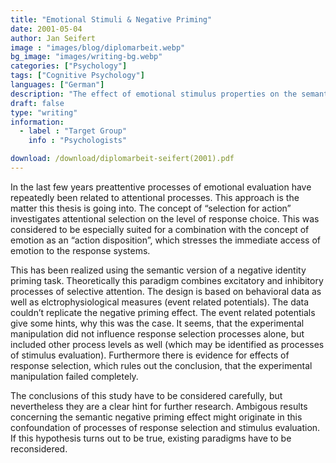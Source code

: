 ```yaml
---
title: "Emotional Stimuli & Negative Priming"
date: 2001-05-04
author: Jan Seifert
image : "images/blog/diplomarbeit.webp"
bg_image: "images/writing-bg.webp"
categories: ["Psychology"]
tags: ["Cognitive Psychology"]
languages: ["German"]
description: "The effect of emotional stimulus properties on the semantic negative priming effect"
draft: false
type: "writing"
information:
  - label : "Target Group"
    info : "Psychologists"

download: /download/diplomarbeit-seifert(2001).pdf
---
```


In the last few years preattentive processes of emotional evaluation have repeatedly been related to attentional processes. This approach is the matter this thesis is going into. The concept of “selection for action” investigates attentional selection on the level of response choice. This was considered to be especially suited for a combination with the concept of emotion as an “action disposition”, which stresses the immediate access of emotion to the response systems.

This has been realized using the semantic version of a negative identity priming task. Theoretically this paradigm combines excitatory and inhibitory processes of selective attention. The design is based on behavioral data as well as elctrophysiological measures (event related potentials). The data couldn’t replicate the negative priming effect. The event related potentials give some hints, why this was the case. It seems, that the experimental manipulation did not influence response selection processes alone, but included other process levels as well (which may be identified as processes of stimulus evaluation). Furthermore there is evidence for effects of response selection, which rules out the conclusion, that the experimental manipulation failed completely.

The conclusions of this study have to be considered carefully, but nevertheless they are a clear hint for further research. Ambigous results concerning the semantic negative priming effect might originate in this confoundation of processes of response selection and stimulus evaluation. If this hypothesis turns out to be true, existing paradigms have to be reconsidered.

